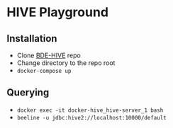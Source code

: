 # HIVE Playground

## Installation
* Clone [BDE-HIVE](https://github.com/big-data-europe/docker-hive) repo
* Change directory to the repo root
* ```docker-compose up```

## Querying
* ```docker exec -it docker-hive_hive-server_1 bash```
* ```beeline -u jdbc:hive2://localhost:10000/default```